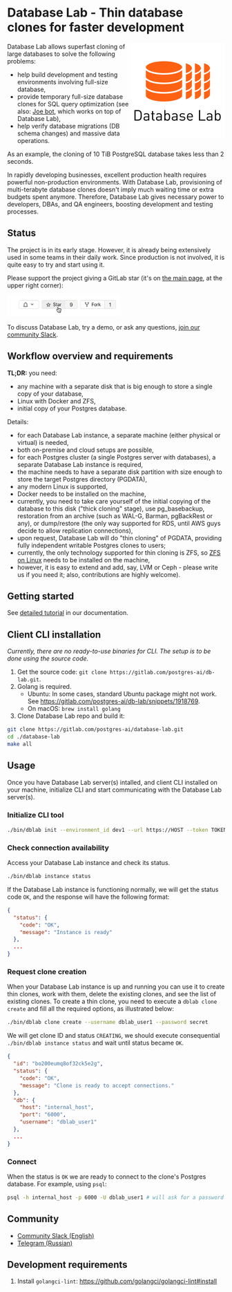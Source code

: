 # Database Lab - Thin database clones for faster development

<img src="./assets/db-lab.png" align="right" border="0" />
Database Lab allows superfast cloning of large databases to solve the following problems:

- help build development and testing environments involving full-size database,
- provide temporary full-size database clones for SQL query optimization (see also:
[Joe bot](https://gitlab.com/postgres-ai/joe), which works on top of Database Lab),
- help verify database migrations (DB schema changes) and massive data operations.

As an example, the cloning of 10 TiB PostgreSQL database takes less than 2 seconds.

In rapidly developing businesses, excellent production health requires powerful non-production environments.
With Database Lab, provisioning of multi-terabyte database clones doesn't imply much
waiting time or extra budgets spent anymore. Therefore, Database Lab gives necessary power to developers, DBAs,
and QA engineers, boosting development and testing processes.

## Status

The project is in its early stage. However, it is already being extensively used
in some teams in their daily work. Since production is not involved, it is
quite easy to try and start using it.

Please support the project giving a GitLab star (it's on [the main page](https://gitlab.com/postgres-ai/database-lab),
at the upper right corner):

![Add a star](./assets/star.gif)

To discuss Database Lab, try a demo, or ask any questions,
[join our community Slack](https://database-lab-team-slack-invite.herokuapp.com/).

## Workflow overview and requirements

**TL;DR:** you need:
- any machine with a separate disk that is big enough to store a single copy of your database,
- Linux with Docker and ZFS,
- initial copy of your Postgres database.

Details:
- for each Database Lab instance, a separate machine (either physical or virtual) is needed,
- both on-premise and cloud setups are possible,
- for each Postgres cluster (a single Postgres server with databases), a separate Database Lab instance is required,
- the machine needs to have a separate disk partition with size enough to store the target Postgres directory (PGDATA),
- any modern Linux is supported,
- Docker needs to be installed on the machine,
- currently, you need to take care yourself of the initial copying of the database to this disk ("thick cloning" stage),
use pg_basebackup, restoration from an archive (such as WAL-G, Barman, pgBackRest or any), or dump/restore (the only way
supported for RDS, until AWS guys decide to allow replication connections),
- upon request, Database Lab will do "thin cloning" of PGDATA, providing fully independent writable
Postgres clones to users;
- currently, the only technology supported for thin cloning is ZFS,
so [ZFS on Linux](https://zfsonlinux.org/) needs to be installed on the machine,
- however, it is easy to extend and add, say, LVM or Ceph - please write us if you
need it; also, contributions are highly welcome).

## Getting started
See [detailed tutorial](https://postgres.ai/docs/database-lab/1_tutorial)
in our documentation.

## Client CLI installation

*Currently, there are no ready-to-use binaries for CLI. The setup
is to be done using the source code.* <!-- TODO: we need to ship binaries, at least for Linux, better Linux + MacOS -->

1. Get the source code: `git clone https://gitlab.com/postgres-ai/db-lab.git`.
1. Golang is required.
    - Ubuntu: In some cases, standard Ubuntu package might not work. See
https://gitlab.com/postgres-ai/db-lab/snippets/1918769.
    - On macOS: `brew install golang`
1. Clone Database Lab repo and build it:
``` bash
git clone https://gitlab.com/postgres-ai/database-lab.git
cd ./database-lab
make all
```

## Usage
Once you have Database Lab server(s) intalled, and client CLI installed on your machine,
initialize CLI and start communicating with the Database Lab server(s).

### Initialize CLI tool
```bash
./bin/dblab init --environment_id dev1 --url https://HOST --token TOKEN
```

### Check connection availability
Access your Database Lab instance and check its status.
```bash
./bin/dblab instance status
```

If the Database Lab instance is functioning normally, we will get the status
code `OK`, and the response will have the following format:
```json
{
  "status": {
    "code": "OK",
    "message": "Instance is ready"
  },
  ...
}
```

### Request clone creation
When your Database Lab instance is up and running you can use it to create thin
clones, work with them, delete the existing clones, and see the list of
existing clones. To create a thin clone, you need to execute a `dblab clone create`
and fill all the required options, as illustrated below:

```bash
./bin/dblab clone create --username dblab_user1 --password secret
```

We will get clone ID and status `CREATING`, we should execute consequential
`./bin/dblab instance status` and wait until status became `OK`.
```json
{
  "id": "bo200eumq8of32ck5e2g",
  "status": {
    "code": "OK",
    "message": "Clone is ready to accept connections."
  },
  "db": {
    "host": "internal_host",
    "port": "6000",
    "username": "dblab_user1"
  },
  ...
}
```

### Connect
When the status is `OK` we are ready to connect to the clone's Postgres
database. For example, using `psql`:
```bash
psql -h internal_host -p 6000 -U dblab_user1 # will ask for a password unless it's set in either PGPASSWORD or .pgpass
```

## Community
- [Community Slack (English)](https://database-lab-team-slack-invite.herokuapp.com/)
- [Telegram (Russian)](https://t.me/databaselabru)

## Development requirements

1. Install `golangci-lint`: https://github.com/golangci/golangci-lint#install
<!-- TODO: SDK docs -->
<!-- TODO: Contribution guideline -->
